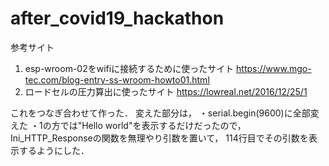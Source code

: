 # after_covid19_hackathon

参考サイト
1. esp-wroom-02をwifiに接続するために使ったサイト
https://www.mgo-tec.com/blog-entry-ss-wroom-howto01.html
2. ロードセルの圧力算出に使ったサイト
https://lowreal.net/2016/12/25/1

これをつなぎ合わせて作った．
変えた部分は，
・serial.begin(9600)に全部変えた
・1の方では"Hello world"を表示するだけだったので，Ini_HTTP_Responseの関数を無理やり引数を置いて，
114行目でその引数を表示するようにした．
